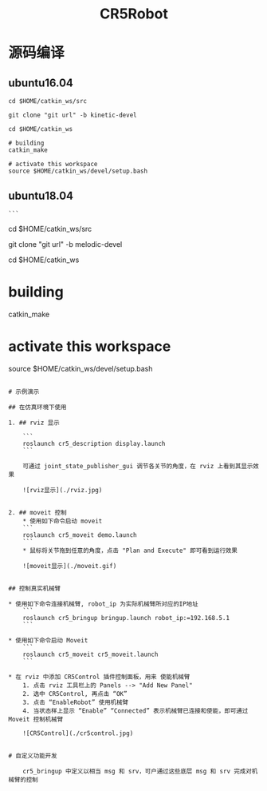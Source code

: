 # <center>CR5Robot</center>

# 源码编译
## ubuntu16.04

```
cd $HOME/catkin_ws/src

git clone "git url" -b kinetic-devel

cd $HOME/catkin_ws

# building
catkin_make

# activate this workspace
source $HOME/catkin_ws/devel/setup.bash
```

## ubuntu18.04

    ```
cd $HOME/catkin_ws/src

git clone "git url" -b melodic-devel

cd $HOME/catkin_ws

# building
catkin_make

# activate this workspace
source $HOME/catkin_ws/devel/setup.bash
```

# 示例演示

## 在仿真环境下使用

1. ## rviz 显示

    ```
    roslaunch cr5_description display.launch
    ```

    可通过 joint_state_publisher_gui 调节各关节的角度，在 rviz 上看到其显示效果

    ![rviz显示](./rviz.jpg)


2. ## moveit 控制
    * 使用如下命令启动 moveit
    ```
    roslaunch cr5_moveit demo.launch
    ```
    * 鼠标将关节拖到任意的角度，点击 "Plan and Execute" 即可看到运行效果

    ![moveit显示](./moveit.gif)


## 控制真实机械臂

* 使用如下命令连接机械臂, robot_ip 为实际机械臂所对应的IP地址
    ```
    roslaunch cr5_bringup bringup.launch robot_ip:=192.168.5.1
    ```

* 使用如下命令启动 Moveit
    ```
    roslaunch cr5_moveit cr5_moveit.launch
    ```

* 在 rviz 中添加 CR5Control 插件控制面板，用来 使能机械臂
    1. 点击 rviz 工具栏上的 Panels --> "Add New Panel"
    2. 选中 CR5Control, 再点击 “OK”
    3. 点击 “EnableRobot” 使用机械臂
    4. 当状态样上显示 “Enable” “Connected” 表示机械臂已连接和使能，即可通过 Moveit 控制机械臂

    ![CR5Control](./cr5control.jpg)


# 自定义功能开发

    cr5_bringup 中定义以相当 msg 和 srv，可户通过这些底层 msg 和 srv 完成对机械臂的控制